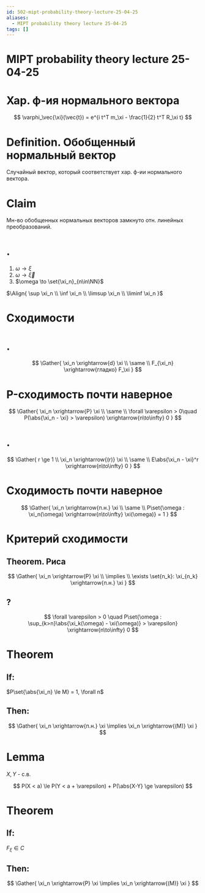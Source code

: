 ```yaml
---
id: 502-mipt-probability-theory-lecture-25-04-25
aliases:
  - MIPT probability theory lecture 25-04-25
tags: []
---
```


# MIPT probability theory lecture 25-04-25

# Хар. ф-ия нормального вектора

$$
\varphi_\vec{\xi}(\vec{t}) = e^{i t^T m_\xi - \frac{1}{2} t^T R_\xi t}
$$

# Definition. Обобщенный нормальный вектор

Случайный вектор, который соответствует хар. ф-ии нормального вектора.

# Claim

Мн-во обобщенных нормальных векторов замкнуто отн. линейных преобразований.

# .

1. $\omega \to \xi$
2. $\omega \to \vec{\xi}$
3. $\omega \to \set{\xi_n}_{n\in\NN}$

$\Align{
\sup \xi_n \\
\inf \xi_n \\
\limsup \xi_n \\
\liminf \xi_n
}$

# Сходимости

# .

$$
\Gather{
\xi_n \xrightarrow{d} \xi \\
\same \\
F_{\xi_n} \xrightarrow{гладко} F_\xi
}
$$

# P-сходимость почти наверное

$$
\Gather{
\xi_n \xrightarrow{P} \xi \\
\same \\
\forall \varepsilon > 0\quad
P(\abs{\xi_n - \xi} > \varepsilon) \xrightarrow{n\to\infty} 0
}
$$

# .

$$
\Gather{
r \ge 1 \\
\xi_n \xrightarrow{(r)} \xi \\
\same \\
E\abs{\xi_n - \xi}^r \xrightarrow{n\to\infty} 0
}
$$

# Сходимость почти наверное

$$
\Gather{
\xi_n \xrightarrow{п.н.} \xi \\
\same \\
P\set{\omega : \xi_n(\omega) \xrightarrow{n\to\infty} \xi(\omega)} = 1
}
$$

# Критерий сходимости

## Theorem. Риса

$$
\Gather{
\xi_n \xrightarrow{P} \xi \\
\implies \\
\exists \set{n_k}: \xi_{n_k} \xrightarrow{п.н.} \xi
}
$$

## ?

$$
\forall \varepsilon > 0 \quad
P\set{\omega : \sup_{k>n}\abs{\xi_k(\omega) - \xi(\omega)} > \varepsilon} \xrightarrow{n\to\infty} 0
$$

# Theorem

## If:

$P\set{\abs{\xi_n} \le M} = 1, \forall n$

## Then:

$$
\Gather{
\xi_n \xrightarrow{п.н.} \xi
\implies
\xi_n \xrightarrow{(M)} \xi
}
$$

# Lemma

$X,Y$ - с.в.

$$
P(X < a) \le P(Y < a + \varepsilon) + P(\abs{X-Y} \ge \varepsilon)
$$

# Theorem

## If:

$F_{\xi} \in C$

 ## Then:

$$
\Gather{
\xi_n \xrightarrow{P} \xi
\implies
\xi_n \xrightarrow{(M)} \xi
}
$$
